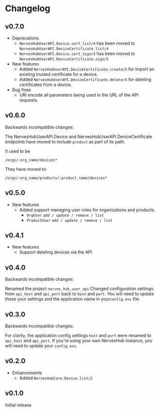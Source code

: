 # Changelog

## v0.7.0

* Deprecations
  * `NervesHubUserAPI.Device.cert_list/4` has been moved to
    `NervesHubUserAPI.DeviceCertificate.list/4`
  * `NervesHubUserAPI.Device.cert_sign/5` has been moved to
    `NervesHubUserAPI.DeviceCertificate.sign/5`
* New features
  * Added `NervesHubUserAPI.DeviceCertificate.create/5` for import an existing
    trusted certificate for a device.
  * Added `NervesHubUserAPI.DeviceCertificate.delete/5` for deleting certificates
    from a device.
* Bug fixes
  * URI encode all parameters being used in the URL of the API requests.

## v0.6.0

Backwards incompatible changes:

The NervesHubUserAPI.Device and NervesHubUserAPI.DeviceCertificate endpoints
have moved to include `product` as part of its path.

It used to be

```text
/orgs/:org_name/devices*
```

They have moved to:

```text
/orgs/:org_name/products/:product_name/devices*
```

## v0.5.0

* New features
  * Added support managing user roles for organizations and products.
    * `OrgUser` `add / update / remove / list`
    * `ProductUser` `add / update / remove / list`

## v0.4.1

* New features
  * Support deleting devices via the API

## v0.4.0

Backwards incompatible changes:

Renamed the project `nerves_hub_user_api`
Changed configuration settings from `api_host` and `api_port` back to `host` and
`port`. You will need to update these your settings and the application name
in your`config.exs` file.

## v0.3.0

Backwards incompatible changes:

For clarity, the application config settings `host` and `port` were renamed to
`api_host` and `api_port`. If you're using your own NervesHub instance, you will
need to update your `config.exs`.

## v0.2.0

* Enhancements
  * Added `NervesHubCore.Device.list/2`

## v0.1.0

Initial release
